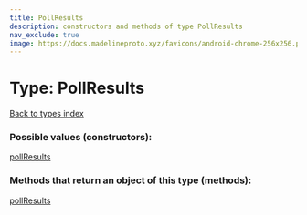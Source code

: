 ```yaml
---
title: PollResults
description: constructors and methods of type PollResults
nav_exclude: true
image: https://docs.madelineproto.xyz/favicons/android-chrome-256x256.png
---
```

# Type: PollResults
[Back to types index](index.html)



### Possible values (constructors):

[pollResults](/API_docs/constructors/pollResults.html)  



### Methods that return an object of this type (methods):



[pollResults](/API_docs/constructors/pollResults.html)  

